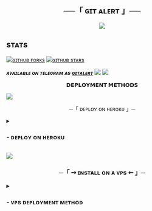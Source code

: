 <h2 align="center">
    ──「 ɢɪᴛ ᴀʟᴇʀᴛ 」──
</h2>

<p align="center">
  <img src="https://te.legra.ph/file/57797bf35c4c0997b1aef.jpg">
</p>


## sᴛᴀᴛs

[![ɢɪᴛʜᴜʙ ғᴏʀᴋs](https://img.shields.io/github/forks/codinghub302/GitAlert.svg?style=social&label=ғᴏʀᴋs&maxAge=25920000)](https://github.com/codinghub302/GitAlert/network/) [![ɢɪᴛʜᴜʙ sᴛᴀʀs](https://img.shields.io/github/stars/codinghub302/GitAlert.svg?style=social&label=sᴛᴀʀs&maxAge=25920000)](https://github.com/codinghub302/GitAlert/stargazers/) 


_**ᴀᴠᴀɪʟᴀʙʟᴇ ᴏɴ ᴛᴇʟᴇɢʀᴀᴍ ᴀs [ɢɪᴛᴀʟᴇʀᴛ](https://t.me/SangamMusicBot)**_
<img src="https://user-images.githubusercontent.com/73097560/115834477-dbab4500-a447-11eb-908a-139a6edaec5c.gif">
<img src="https://user-images.githubusercontent.com/73097560/115834477-dbab4500-a447-11eb-908a-139a6edaec5c.gif">

<p align="center">
<b>𝗗𝗘𝗣𝗟𝗢𝗬𝗠𝗘𝗡𝗧 𝗠𝗘𝗧𝗛𝗢𝗗𝗦</b>
</p>

<img src="https://user-images.githubusercontent.com/73097560/115834477-dbab4500-a447-11eb-908a-139a6edaec5c.gif">

<p align="center">
   ─「 ᴅᴇᴩʟᴏʏ ᴏɴ ʜᴇʀᴏᴋᴜ 」─
</h3>
<details>
<summary><h3>
- <b>  ᴅᴇᴩʟᴏʏ ᴏɴ ʜᴇʀᴏᴋᴜ </b>
</h3></summary>

<p align="center"><a href="https://dashboard.heroku.com/new?template=https://github.com/codinghub302/GitAlert"> <img src="https://img.shields.io/badge/Deploy%20On%20Heroku-black?style=for-the-badge&logo=heroku" width="220" height="38.45"/></a></p>


</details>


<img
src="https://user-images.githubusercontent.com/73097560/115834477-dbab4500-a447-11eb-908a-139a6edaec5c.gif">

<h3 align="center">
    ─「 ⇝ ɪɴsᴛᴀʟʟ ᴏɴ ᴀ ᴠᴘs ⇜ 」─
</h3>

<details>
<summary><h3>
- <b> ᴠᴘs ᴅᴇᴘʟᴏʏᴍᴇɴᴛ ᴍᴇᴛʜᴏᴅ </b>
</h3></summary>

- ɪɴsᴛᴀʟʟ ᴀʟʟ ʀᴇᴏ̨ᴜɪʀᴇᴍᴇɴᴛs :
- `pip3 install -r requirements.txt`

- ᴄᴏᴘʏ :
- `config.sample.py`
- ᴇᴅɪᴛ ᴀɴᴅ sᴀᴠᴇ ᴀs :
- `config.py`
- ʀᴜɴ :
- `python3 GitAlert.py`

━━━━━━━━━━━━━━━━━━━━

<img
src="https://user-images.githubusercontent.com/73097560/115834477-dbab4500-a447-11eb-908a-139a6edaec5c.gif">

<h3 align="center">
    ─「 sᴜᴩᴩᴏʀᴛ 」─
</h3>

<p align="center">
<a href="https://telegram.me/AllBotHub"><img src="https://img.shields.io/badge/-Support%20Group-blue.svg?style=for-the-badge&logo=Telegram"></a>
</p>
<p align="center">
<a href="https://telegram.me/SangamOwner"><img src="https://img.shields.io/badge/Sangam%20-blue.svg?style=for-the-badge&logo=Telegram"></a>
</p>

<img src="https://user-images.githubusercontent.com/73097560/115834477-dbab4500-a447-11eb-908a-139a6edaec5c.gif">
━━━━━━━━━━━━━━━━━━━━
<h3 align="center">
    ─「 ᴄʀᴇᴅɪᴛs 」─
</h3>
 <p align="center">
<a href="https://github.com/codinghub302"> <img src="https://img.shields.io/badge/Sangam-black?style=for-the-badge&logo=github" alt="Git Alert" /> </a>
<img src="https://user-images.githubusercontent.com/73097560/115834477-dbab4500-a447-11eb-908a-139a6edaec5c.gif">

